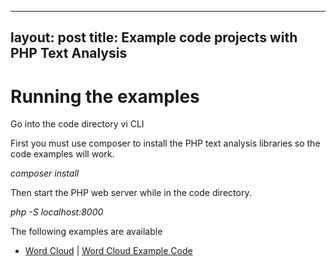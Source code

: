 
---
layout: post
title: Example code projects with PHP Text Analysis
---

# Running the examples


Go into the code directory vi CLI 

First you must use composer to install the PHP text analysis libraries so the 
code examples will work.

*composer install*

Then start the PHP web server while in the code directory.

*php -S localhost:8000*

The following examples are available

 * [Word Cloud](/examples/word_cloud) | [Word Cloud Example Code](/examples/code/word_cloud/index.php)
